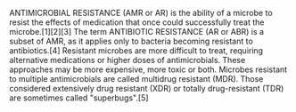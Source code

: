 ANTIMICROBIAL RESISTANCE (AMR or AR) is the ability of a microbe to resist the effects of medication that once could successfully treat the microbe.[1][2][3] The term ANTIBIOTIC RESISTANCE (AR or ABR) is a subset of AMR, as it applies only to bacteria becoming resistant to antibiotics.[4] Resistant microbes are more difficult to treat, requiring alternative medications or higher doses of antimicrobials. These approaches may be more expensive, more toxic or both. Microbes resistant to multiple antimicrobials are called multidrug resistant (MDR). Those considered extensively drug resistant (XDR) or totally drug-resistant (TDR) are sometimes called "superbugs".[5]

